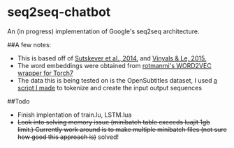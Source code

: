 # seq2seq-chatbot
An (in progress) implementation of Google's seq2seq architecture.

##A few notes:

- This is based off of [Sutskever et al., 2014.](http://arxiv.org/abs/1409.3215) and [Vinyals & Le, 2015.](http://arxiv.org/pdf/1506.05869v1.pdf)
- The word embeddings were obtained from [rotmanmi's WORD2VEC wrapper for Torch7](https://github.com/rotmanmi/word2vec.torch)
- The data this is being tested on is the OpenSubtitles dataset, I used [a script I made](https://github.com/inikdom/opensubtitles-parser) to tokenize and create the input output sequences
 

##Todo

- Finish implentation of train.lu, LSTM.lua
- <del>Look into solving memory issue (minibatch table exceeds luajit 1gb limit.) Currently work around is to make multiple minibatch files (not sure how good this approach is)</del> solved!
